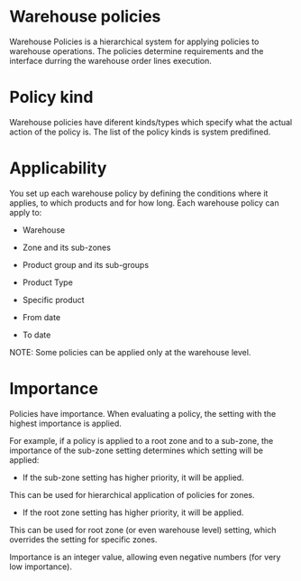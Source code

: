 # Warehouse policies

Warehouse Policies is a hierarchical system for applying policies to warehouse operations. 
The policies determine requirements and the interface durring the warehouse order lines execution.


# Policy kind
Warehouse policies have diferent kinds/types which specify what the actual action of the policy is. The list of the policy kinds is system predifined.  


# Applicability

You set up each warehouse policy by defining the conditions where it applies, to which products and for how long. 
Each warehouse policy can apply to:

* Warehouse

* Zone and its sub-zones

* Product group and its sub-groups

* Product Type

* Specific product

* From date

* To date

NOTE: Some policies can be applied only at the warehouse level.

 

# Importance

Policies have importance. When evaluating a policy, the setting with the highest importance is applied.

For example, if a policy is applied to a root zone and to a sub-zone, the importance of the sub-zone setting determines which setting will be applied:

* If the sub-zone setting has higher priority, it will be applied.

This can be used for hierarchical application of policies for zones.

* If the root zone setting has higher priority, it will be applied. 

This can be used for root zone (or even warehouse level) setting, which overrides the setting for specific zones.


Importance is an integer value, allowing even negative numbers (for very low importance).
